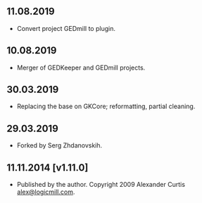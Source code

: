 
## 11.08.2019
- Convert project GEDmill to plugin.

## 10.08.2019
- Merger of GEDKeeper and GEDmill projects.

## 30.03.2019
- Replacing the base on GKCore; reformatting, partial cleaning.

## 29.03.2019
- Forked by Serg Zhdanovskih. 

## 11.11.2014 [v1.11.0]
- Published by the author. Copyright 2009 Alexander Curtis <alex@logicmill.com>.

